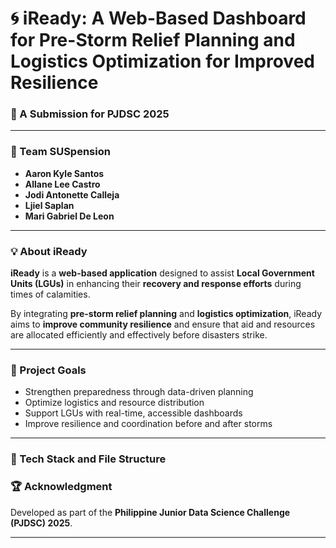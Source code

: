 # 🌀 iReady: A Web-Based Dashboard for Pre-Storm Relief Planning and Logistics Optimization for Improved Resilience

### 📘 A Submission for PJDSC 2025

---

### 👥 Team SUSpension
- **Aaron Kyle Santos**  
- **Allane Lee Castro**  
- **Jodi Antonette Calleja**  
- **Ljiel Saplan**  
- **Mari Gabriel De Leon**

---

### 💡 About iReady
**iReady** is a **web-based application** designed to assist **Local Government Units (LGUs)** in enhancing their **recovery and response efforts** during times of calamities.  

By integrating **pre-storm relief planning** and **logistics optimization**, iReady aims to **improve community resilience** and ensure that aid and resources are allocated efficiently and effectively before disasters strike.

---

### 🧭 Project Goals
- Strengthen preparedness through data-driven planning  
- Optimize logistics and resource distribution  
- Support LGUs with real-time, accessible dashboards  
- Improve resilience and coordination before and after storms  

---

### 🧩 Tech Stack and File Structure
> 



### 🏆 Acknowledgment
Developed as part of the **Philippine Junior Data Science Challenge (PJDSC) 2025**.

---
